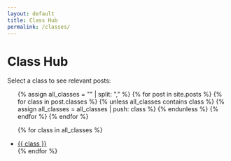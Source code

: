 ```yaml
---
layout: default
title: Class Hub
permalink: /classes/
---
```


<h1>Class Hub</h1>
<p>Select a class to see relevant posts:</p>

<ul>
  {% assign all_classes = "" | split: "," %}
  {% for post in site.posts %}
    {% for class in post.classes %}
      {% unless all_classes contains class %}
        {% assign all_classes = all_classes | push: class %}
      {% endunless %}
    {% endfor %}
  {% endfor %}

  {% for class in all_classes %}
    <li><a href="/classes/{{ class | slugify }}/">{{ class }}</a></li>
  {% endfor %}
</ul>
